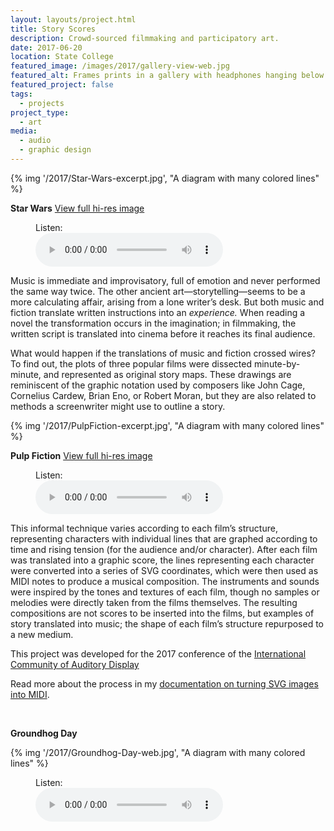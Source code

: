 ```yaml
---
layout: layouts/project.html
title: Story Scores
description: Crowd-sourced filmmaking and participatory art.
date: 2017-06-20
location: State College
featured_image: /images/2017/gallery-view-web.jpg
featured_alt: Frames prints in a gallery with headphones hanging below each one.
featured_project: false
tags: 
  - projects
project_type: 
  - art
media:
  - audio
  - graphic design
---
```



{% img '/2017/Star-Wars-excerpt.jpg', "A diagram with many colored lines" %}

**Star Wars** [View full hi-res image](https://benjaminandrew.net/wp-content/uploads/2017/08/Star-Wars-web.jpg)

<!-- AUDIO PLAYER -->
<figure>
    <figcaption>Listen:</figcaption>
    <audio
        controls
        src="/media/Star-Wars-Story-Sonification.mp3">
            Your browser does not support the
            <code>audio</code> element.
    </audio>
</figure>


Music is immediate and improvisatory, full of emotion and never performed the same way twice. The other ancient art—storytelling—seems to be a more calculating affair, arising from a lone writer’s desk. But both music and fiction translate written instructions into an _experience._ When reading a novel the transformation occurs in the imagination; in filmmaking, the written script is translated into cinema before it reaches its final audience.

What would happen if the translations of music and fiction crossed wires? To find out, the plots of three popular films were dissected minute-by-minute, and represented as original story maps. These drawings are reminiscent of the graphic notation used by composers like John Cage, Cornelius Cardew, Brian Eno, or Robert Moran, but they are also related to methods a screenwriter might use to outline a story.

{% img '/2017/PulpFiction-excerpt.jpg', "A diagram with many colored lines" %}

**Pulp Fiction** [View full hi-res image](http://benjaminandrew.net/wp-content/uploads/2017/06/PulpFiction-web.png)

<!-- AUDIO PLAYER -->
<figure>
    <figcaption>Listen:</figcaption>
    <audio
        controls
        src="/media/PulpFiction-story-sonificaion-96.mp3">
            Your browser does not support the
            <code>audio</code> element.
    </audio>
</figure>

This informal technique varies according to each film’s structure, representing characters with individual lines that are graphed according to time and rising tension (for the audience and/or character). After each film was translated into a graphic score, the lines representing each character were converted into a series of SVG coordinates, which were then used as MIDI notes to produce a musical composition. The instruments and sounds were inspired by the tones and textures of each film, though no samples or melodies were directly taken from the films themselves. The resulting compositions are not scores to be inserted into the films, but examples of story translated into music; the shape of each film’s structure repurposed to a new medium.

This project was developed for the 2017 conference of the [International Community of Auditory Display](http://icad.org/)

Read more about the process in my [documentation on turning SVG images into MIDI](https://benjaminandrew.net/blog_post/svg-sonification/).

 

**Groundhog Day**

{% img '/2017/Groundhog-Day-web.jpg', "A diagram with many colored lines" %}

<!-- AUDIO PLAYER -->
<figure>
    <figcaption>Listen:</figcaption>
    <audio
        controls
        src="/media/Groundhog-day-story-sonificaiton.mp3">
            Your browser does not support the
            <code>audio</code> element.
    </audio>
</figure>